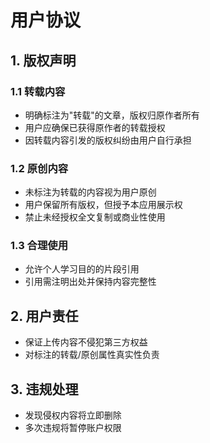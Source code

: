 # 用户协议

## 1. 版权声明

### 1.1 转载内容
- 明确标注为"转载"的文章，版权归原作者所有
- 用户应确保已获得原作者的转载授权
- 因转载内容引发的版权纠纷由用户自行承担

### 1.2 原创内容
- 未标注为转载的内容视为用户原创
- 用户保留所有版权，但授予本应用展示权
- 禁止未经授权全文复制或商业性使用

### 1.3 合理使用
- 允许个人学习目的的片段引用
- 引用需注明出处并保持内容完整性

## 2. 用户责任
- 保证上传内容不侵犯第三方权益
- 对标注的转载/原创属性真实性负责

## 3. 违规处理
- 发现侵权内容将立即删除
- 多次违规将暂停账户权限